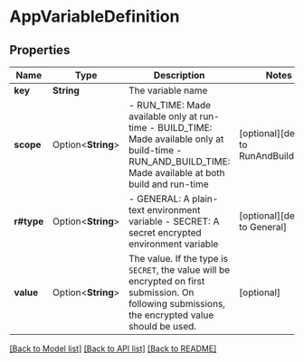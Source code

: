 # AppVariableDefinition

## Properties

Name | Type | Description | Notes
------------ | ------------- | ------------- | -------------
**key** | **String** | The variable name | 
**scope** | Option<**String**> | - RUN_TIME: Made available only at run-time - BUILD_TIME: Made available only at build-time - RUN_AND_BUILD_TIME: Made available at both build and run-time | [optional][default to RunAndBuildTime]
**r#type** | Option<**String**> | - GENERAL: A plain-text environment variable - SECRET: A secret encrypted environment variable | [optional][default to General]
**value** | Option<**String**> | The value. If the type is `SECRET`, the value will be encrypted on first submission. On following submissions, the encrypted value should be used. | [optional]

[[Back to Model list]](../README.md#documentation-for-models) [[Back to API list]](../README.md#documentation-for-api-endpoints) [[Back to README]](../README.md)


